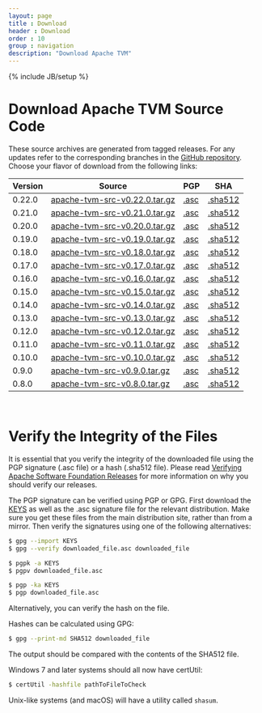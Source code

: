 ```yaml
---
layout: page
title : Download
header : Download
order : 10
group : navigation
description: "Download Apache TVM"
---
```


{% include JB/setup %}

# Download Apache TVM Source Code

These source archives are generated from tagged releases.
For any updates refer to the corresponding branches in the [GitHub repository](https://github.com/apache/tvm/).
Choose your flavor of download from the following links:

| Version | Source | PGP | SHA |
| ------- | ------ | --- | --- |
| 0.22.0   | [apache-tvm-src-v0.22.0.tar.gz](https://www.apache.org/dyn/closer.lua/tvm/tvm-v0.22.0/apache-tvm-src-v0.22.0.tar.gz) | [.asc](https://downloads.apache.org/tvm/tvm-v0.22.0/apache-tvm-src-v0.22.0.tar.gz.asc) | [.sha512](https://downloads.apache.org/tvm/tvm-v0.22.0/apache-tvm-src-v0.22.0.tar.gz.sha512) |
| 0.21.0   | [apache-tvm-src-v0.21.0.tar.gz](https://www.apache.org/dyn/closer.lua/tvm/tvm-v0.21.0/apache-tvm-src-v0.21.0.tar.gz) | [.asc](https://downloads.apache.org/tvm/tvm-v0.21.0/apache-tvm-src-v0.21.0.tar.gz.asc) | [.sha512](https://downloads.apache.org/tvm/tvm-v0.21.0/apache-tvm-src-v0.21.0.tar.gz.sha512) |
| 0.20.0   | [apache-tvm-src-v0.20.0.tar.gz](https://www.apache.org/dyn/closer.lua/tvm/tvm-v0.20.0/apache-tvm-src-v0.20.0.tar.gz) | [.asc](https://downloads.apache.org/tvm/tvm-v0.20.0/apache-tvm-src-v0.20.0.tar.gz.asc) | [.sha512](https://downloads.apache.org/tvm/tvm-v0.20.0/apache-tvm-src-v0.20.0.tar.gz.sha512) |
| 0.19.0   | [apache-tvm-src-v0.19.0.tar.gz](https://www.apache.org/dyn/closer.lua/tvm/tvm-v0.19.0/apache-tvm-src-v0.19.0.tar.gz) | [.asc](https://downloads.apache.org/tvm/tvm-v0.19.0/apache-tvm-src-v0.19.0.tar.gz.asc) | [.sha512](https://downloads.apache.org/tvm/tvm-v0.19.0/apache-tvm-src-v0.19.0.tar.gz.sha512) |
| 0.18.0   | [apache-tvm-src-v0.18.0.tar.gz](https://www.apache.org/dyn/closer.lua/tvm/tvm-v0.18.0/apache-tvm-src-v0.18.0.tar.gz) | [.asc](https://downloads.apache.org/tvm/tvm-v0.18.0/apache-tvm-src-v0.18.0.tar.gz.asc) | [.sha512](https://downloads.apache.org/tvm/tvm-v0.18.0/apache-tvm-src-v0.18.0.tar.gz.sha512) |
| 0.17.0   | [apache-tvm-src-v0.17.0.tar.gz](https://www.apache.org/dyn/closer.lua/tvm/tvm-v0.17.0/apache-tvm-src-v0.17.0.tar.gz) | [.asc](https://downloads.apache.org/tvm/tvm-v0.17.0/apache-tvm-src-v0.17.0.tar.gz.asc) | [.sha512](https://downloads.apache.org/tvm/tvm-v0.17.0/apache-tvm-src-v0.17.0.tar.gz.sha512) |
| 0.16.0   | [apache-tvm-src-v0.16.0.tar.gz](https://www.apache.org/dyn/closer.lua/tvm/tvm-v0.16.0/apache-tvm-src-v0.16.0.tar.gz) | [.asc](https://downloads.apache.org/tvm/tvm-v0.16.0/apache-tvm-src-v0.16.0.tar.gz.asc) | [.sha512](https://downloads.apache.org/tvm/tvm-v0.16.0/apache-tvm-src-v0.16.0.tar.gz.sha512) |
| 0.15.0   | [apache-tvm-src-v0.15.0.tar.gz](https://www.apache.org/dyn/closer.lua/tvm/tvm-v0.15.0/apache-tvm-src-v0.15.0.tar.gz) | [.asc](https://downloads.apache.org/tvm/tvm-v0.15.0/apache-tvm-src-v0.15.0.tar.gz.asc) | [.sha512](https://downloads.apache.org/tvm/tvm-v0.15.0/apache-tvm-src-v0.15.0.tar.gz.sha512) |
| 0.14.0   | [apache-tvm-src-v0.14.0.tar.gz](https://www.apache.org/dyn/closer.lua/tvm/tvm-v0.14.0/apache-tvm-src-v0.14.0.tar.gz) | [.asc](https://downloads.apache.org/tvm/tvm-v0.14.0/apache-tvm-src-v0.14.0.tar.gz.asc) | [.sha512](https://downloads.apache.org/tvm/tvm-v0.14.0/apache-tvm-src-v0.14.0.tar.gz.sha512) |
| 0.13.0   | [apache-tvm-src-v0.13.0.tar.gz](https://www.apache.org/dyn/closer.lua/tvm/tvm-v0.13.0/apache-tvm-src-v0.13.0.tar.gz) | [.asc](https://downloads.apache.org/tvm/tvm-v0.13.0/apache-tvm-src-v0.13.0.tar.gz.asc) | [.sha512](https://downloads.apache.org/tvm/tvm-v0.13.0/apache-tvm-src-v0.13.0.tar.gz.sha512) |
| 0.12.0   | [apache-tvm-src-v0.12.0.tar.gz](https://www.apache.org/dyn/closer.lua/tvm/tvm-v0.12.0/apache-tvm-src-v0.12.0.tar.gz) | [.asc](https://downloads.apache.org/tvm/tvm-v0.12.0/apache-tvm-src-v0.12.0.tar.gz.asc) | [.sha512](https://downloads.apache.org/tvm/tvm-v0.12.0/apache-tvm-src-v0.12.0.tar.gz.sha512) |
| 0.11.0   | [apache-tvm-src-v0.11.0.tar.gz](https://www.apache.org/dyn/closer.lua/tvm/tvm-v0.11.0/apache-tvm-src-v0.11.0.tar.gz) | [.asc](https://downloads.apache.org/tvm/tvm-v0.11.0/apache-tvm-src-v0.11.0.tar.gz.asc) | [.sha512](https://downloads.apache.org/tvm/tvm-v0.11.0/apache-tvm-src-v0.11.0.tar.gz.sha512) |
| 0.10.0   | [apache-tvm-src-v0.10.0.tar.gz](https://www.apache.org/dyn/closer.lua/tvm/tvm-v0.10.0/apache-tvm-src-v0.10.0.tar.gz) | [.asc](https://downloads.apache.org/tvm/tvm-v0.10.0/apache-tvm-src-v0.10.0.tar.gz.asc) | [.sha512](https://downloads.apache.org/tvm/tvm-v0.10.0/apache-tvm-src-v0.10.0.tar.gz.sha512) |
| 0.9.0   | [apache-tvm-src-v0.9.0.tar.gz](https://www.apache.org/dyn/closer.lua/tvm/tvm-v0.9.0/apache-tvm-src-v0.9.0.tar.gz) | [.asc](https://downloads.apache.org/tvm/tvm-v0.9.0/apache-tvm-src-v0.9.0.tar.gz.asc) | [.sha512](https://downloads.apache.org/tvm/tvm-v0.9.0/apache-tvm-src-v0.9.0.tar.gz.sha512) |
| 0.8.0   | [apache-tvm-src-v0.8.0.tar.gz](https://www.apache.org/dyn/closer.lua/tvm/tvm-v0.8.0/apache-tvm-src-v0.8.0.tar.gz) | [.asc](https://downloads.apache.org/tvm/tvm-v0.8.0/apache-tvm-src-v0.8.0.tar.gz.asc) | [.sha512](https://downloads.apache.org/tvm/tvm-v0.8.0/apache-tvm-src-v0.8.0.tar.gz.sha512) |



<br>

# Verify the Integrity of the Files

It is essential that you verify the integrity of the downloaded file using the PGP signature (.asc file) or a hash (.sha512 file). Please read [Verifying Apache Software Foundation Releases](https://www.apache.org/info/verification.html) for more information on why you should verify our releases.

The PGP signature can be verified using PGP or GPG. First download the [KEYS](https://downloads.apache.org/tvm/KEYS) as well as the .asc signature file for the relevant distribution. Make sure you get these files from the main distribution site, rather than from a mirror. Then verify the signatures using one of the following alternatives:

```bash
$ gpg --import KEYS
$ gpg --verify downloaded_file.asc downloaded_file
```

```bash
$ pgpk -a KEYS
$ pgpv downloaded_file.asc
```

```bash
$ pgp -ka KEYS
$ pgp downloaded_file.asc
```

Alternatively, you can verify the hash on the file.

Hashes can be calculated using GPG:

```bash
$ gpg --print-md SHA512 downloaded_file
```

The output should be compared with the contents of the SHA512 file.

Windows 7 and later systems should all now have certUtil:

```bash
$ certUtil -hashfile pathToFileToCheck
```

Unix-like systems (and macOS) will have a utility called `shasum`.
